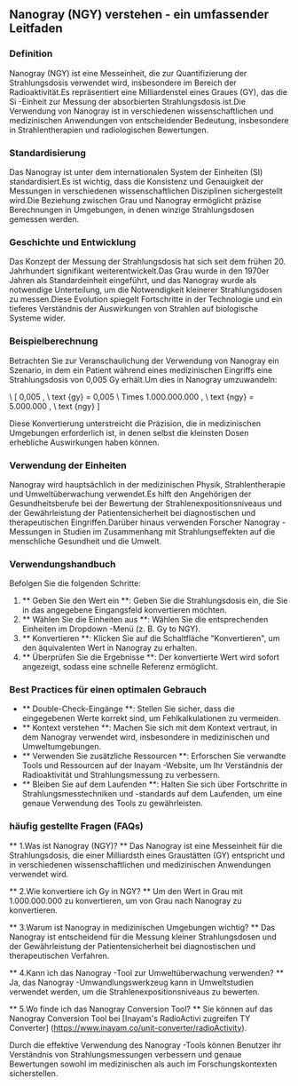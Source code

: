 ## Nanogray (NGY) verstehen - ein umfassender Leitfaden

### Definition
Nanogray (NGY) ist eine Messeinheit, die zur Quantifizierung der Strahlungsdosis verwendet wird, insbesondere im Bereich der Radioaktivität.Es repräsentiert eine Milliardenstel eines Graues (GY), das die Si -Einheit zur Messung der absorbierten Strahlungsdosis ist.Die Verwendung von Nanogray ist in verschiedenen wissenschaftlichen und medizinischen Anwendungen von entscheidender Bedeutung, insbesondere in Strahlentherapien und radiologischen Bewertungen.

### Standardisierung
Das Nanogray ist unter dem internationalen System der Einheiten (SI) standardisiert.Es ist wichtig, dass die Konsistenz und Genauigkeit der Messungen in verschiedenen wissenschaftlichen Disziplinen sichergestellt wird.Die Beziehung zwischen Grau und Nanogray ermöglicht präzise Berechnungen in Umgebungen, in denen winzige Strahlungsdosen gemessen werden.

### Geschichte und Entwicklung
Das Konzept der Messung der Strahlungsdosis hat sich seit dem frühen 20. Jahrhundert signifikant weiterentwickelt.Das Grau wurde in den 1970er Jahren als Standardeinheit eingeführt, und das Nanogray wurde als notwendige Unterteilung, um die Notwendigkeit kleinerer Strahlungsdosen zu messen.Diese Evolution spiegelt Fortschritte in der Technologie und ein tieferes Verständnis der Auswirkungen von Strahlen auf biologische Systeme wider.

### Beispielberechnung
Betrachten Sie zur Veranschaulichung der Verwendung von Nanogray ein Szenario, in dem ein Patient während eines medizinischen Eingriffs eine Strahlungsdosis von 0,005 Gy erhält.Um dies in Nanogray umzuwandeln:

\ [
0,005 \, \ text {gy} = 0,005 \ Times 1.000.000.000 \, \ text {ngy} = 5.000.000 \, \ text {ngy}
\]

Diese Konvertierung unterstreicht die Präzision, die in medizinischen Umgebungen erforderlich ist, in denen selbst die kleinsten Dosen erhebliche Auswirkungen haben können.

### Verwendung der Einheiten
Nanogray wird hauptsächlich in der medizinischen Physik, Strahlentherapie und Umweltüberwachung verwendet.Es hilft den Angehörigen der Gesundheitsberufe bei der Bewertung der Strahlenexpositionsniveaus und der Gewährleistung der Patientensicherheit bei diagnostischen und therapeutischen Eingriffen.Darüber hinaus verwenden Forscher Nanogray -Messungen in Studien im Zusammenhang mit Strahlungseffekten auf die menschliche Gesundheit und die Umwelt.

### Verwendungshandbuch
Befolgen Sie die folgenden Schritte:

1. ** Geben Sie den Wert ein **: Geben Sie die Strahlungsdosis ein, die Sie in das angegebene Eingangsfeld konvertieren möchten.
2. ** Wählen Sie die Einheiten aus **: Wählen Sie die entsprechenden Einheiten im Dropdown -Menü (z. B. Gy to NGY).
3. ** Konvertieren **: Klicken Sie auf die Schaltfläche "Konvertieren", um den äquivalenten Wert in Nanogray zu erhalten.
4. ** Überprüfen Sie die Ergebnisse **: Der konvertierte Wert wird sofort angezeigt, sodass eine schnelle Referenz ermöglicht.

### Best Practices für einen optimalen Gebrauch
- ** Double-Check-Eingänge **: Stellen Sie sicher, dass die eingegebenen Werte korrekt sind, um Fehlkalkulationen zu vermeiden.
- ** Kontext verstehen **: Machen Sie sich mit dem Kontext vertraut, in dem Nanogray verwendet wird, insbesondere in medizinischen und Umweltumgebungen.
- ** Verwenden Sie zusätzliche Ressourcen **: Erforschen Sie verwandte Tools und Ressourcen auf der Inayam -Website, um Ihr Verständnis der Radioaktivität und Strahlungsmessung zu verbessern.
- ** Bleiben Sie auf dem Laufenden **: Halten Sie sich über Fortschritte in Strahlungsmesstechniken und -standards auf dem Laufenden, um eine genaue Verwendung des Tools zu gewährleisten.

### häufig gestellte Fragen (FAQs)

** 1.Was ist Nanogray (NGY)? **
Das Nanogray ist eine Messeinheit für die Strahlungsdosis, die einer Milliardsth eines Graustätten (GY) entspricht und in verschiedenen wissenschaftlichen und medizinischen Anwendungen verwendet wird.

** 2.Wie konvertiere ich Gy in NGY? **
Um den Wert in Grau mit 1.000.000.000 zu konvertieren, um von Grau nach Nanogray zu konvertieren.

** 3.Warum ist Nanogray in medizinischen Umgebungen wichtig? **
Das Nanogray ist entscheidend für die Messung kleiner Strahlungsdosen und der Gewährleistung der Patientensicherheit bei diagnostischen und therapeutischen Verfahren.

** 4.Kann ich das Nanogray -Tool zur Umweltüberwachung verwenden? **
Ja, das Nanogray -Umwandlungswerkzeug kann in Umweltstudien verwendet werden, um die Strahlenexpositionsniveaus zu bewerten.

** 5.Wo finde ich das Nanogray Conversion Tool? **
Sie können auf das Nanogray Conversion Tool bei [Inayam's RadioActivi zugreifen TY Converter] (https://www.inayam.co/unit-converter/radioActivity).

Durch die effektive Verwendung des Nanogray -Tools können Benutzer ihr Verständnis von Strahlungsmessungen verbessern und genaue Bewertungen sowohl im medizinischen als auch im Forschungskontexten sicherstellen.